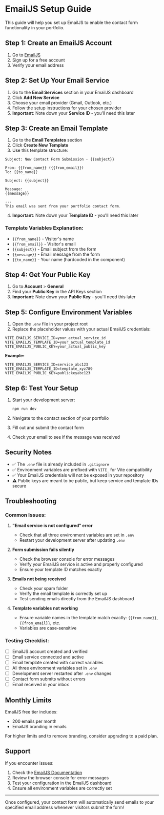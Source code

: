 # EmailJS Setup Guide

This guide will help you set up EmailJS to enable the contact form functionality in your portfolio.

## Step 1: Create an EmailJS Account

1. Go to [EmailJS](https://www.emailjs.com/)
2. Sign up for a free account
3. Verify your email address

## Step 2: Set Up Your Email Service

1. Go to the **Email Services** section in your EmailJS dashboard
2. Click **Add New Service**
3. Choose your email provider (Gmail, Outlook, etc.)
4. Follow the setup instructions for your chosen provider
5. **Important**: Note down your **Service ID** - you'll need this later

## Step 3: Create an Email Template

1. Go to the **Email Templates** section
2. Click **Create New Template**
3. Use this template structure:

```
Subject: New Contact Form Submission - {{subject}}

From: {{from_name}} ({{from_email}})
To: {{to_name}}

Subject: {{subject}}

Message:
{{message}}

---
This email was sent from your portfolio contact form.
```

4. **Important**: Note down your **Template ID** - you'll need this later

### Template Variables Explanation:
- `{{from_name}}` - Visitor's name
- `{{from_email}}` - Visitor's email
- `{{subject}}` - Email subject from the form
- `{{message}}` - Email message from the form
- `{{to_name}}` - Your name (hardcoded in the component)

## Step 4: Get Your Public Key

1. Go to **Account** > **General**
2. Find your **Public Key** in the API Keys section
3. **Important**: Note down your **Public Key** - you'll need this later

## Step 5: Configure Environment Variables

1. Open the `.env` file in your project root
2. Replace the placeholder values with your actual EmailJS credentials:

```env
VITE_EMAILJS_SERVICE_ID=your_actual_service_id
VITE_EMAILJS_TEMPLATE_ID=your_actual_template_id
VITE_EMAILJS_PUBLIC_KEY=your_actual_public_key
```

**Example:**
```env
VITE_EMAILJS_SERVICE_ID=service_abc123
VITE_EMAILJS_TEMPLATE_ID=template_xyz789
VITE_EMAILJS_PUBLIC_KEY=publickeyabc123
```

## Step 6: Test Your Setup

1. Start your development server:
   ```bash
   npm run dev
   ```

2. Navigate to the contact section of your portfolio
3. Fill out and submit the contact form
4. Check your email to see if the message was received

## Security Notes

- ✅ The `.env` file is already included in `.gitignore`
- ✅ Environment variables are prefixed with `VITE_` for Vite compatibility
- ✅ Your EmailJS credentials will not be exposed in your repository
- ⚠️ Public keys are meant to be public, but keep service and template IDs secure

## Troubleshooting

### Common Issues:

1. **"Email service is not configured" error**
   - Check that all three environment variables are set in `.env`
   - Restart your development server after updating `.env`

2. **Form submission fails silently**
   - Check the browser console for error messages
   - Verify your EmailJS service is active and properly configured
   - Ensure your template ID matches exactly

3. **Emails not being received**
   - Check your spam folder
   - Verify the email template is correctly set up
   - Test sending emails directly from the EmailJS dashboard

4. **Template variables not working**
   - Ensure variable names in the template match exactly: `{{from_name}}`, `{{from_email}}`, etc.
   - Variables are case-sensitive

### Testing Checklist:

- [ ] EmailJS account created and verified
- [ ] Email service connected and active
- [ ] Email template created with correct variables
- [ ] All three environment variables set in `.env`
- [ ] Development server restarted after `.env` changes
- [ ] Contact form submits without errors
- [ ] Email received in your inbox

## Monthly Limits

EmailJS free tier includes:
- 200 emails per month
- EmailJS branding in emails

For higher limits and to remove branding, consider upgrading to a paid plan.

## Support

If you encounter issues:
1. Check the [EmailJS Documentation](https://www.emailjs.com/docs/)
2. Review the browser console for error messages
3. Test your configuration in the EmailJS dashboard
4. Ensure all environment variables are correctly set

---

Once configured, your contact form will automatically send emails to your specified email address whenever visitors submit the form!